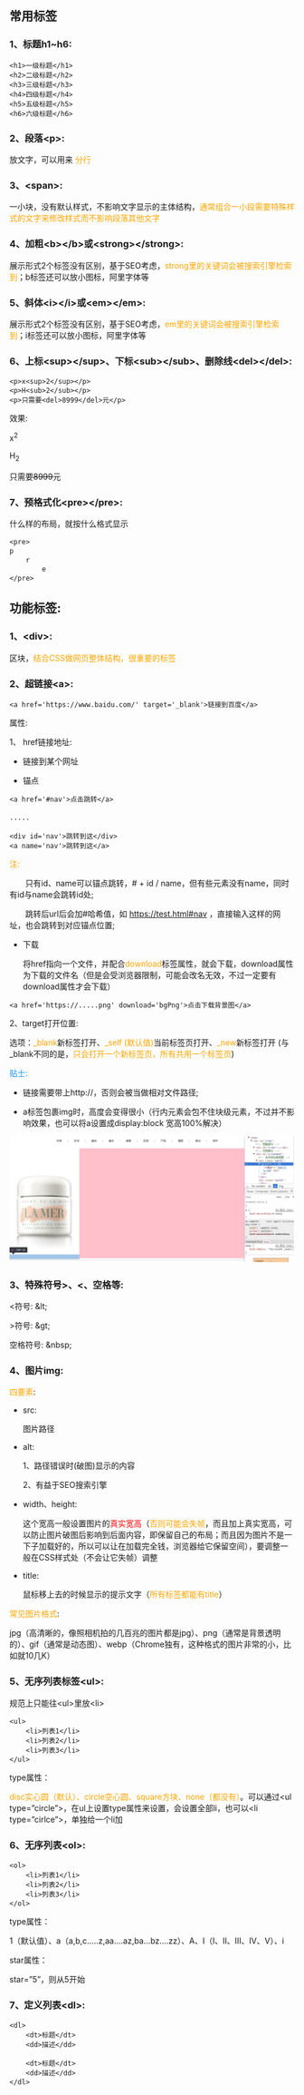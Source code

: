 ## 常用标签

### 1、标题h1~h6:

``````
<h1>一级标题</h1>
<h2>二级标题</h2>
<h3>三级标题</h3>
<h4>四级标题</h4>
<h5>五级标题</h5>
<h6>六级标题</h6>
``````

### 2、段落\<p>:

放文字，可以用来 <span style='color: orange'>分行</span>

### 3、\<span>:

一小块，没有默认样式，不影响文字显示的主体结构，<font color=orange>通常组合一小段需要特殊样式的文字来修改样式而不影响段落其他文字</font>

### 4、加粗\<b>\</b>或\<strong>\</strong>:

展示形式2个标签没有区别，基于SEO考虑，<font color=orange>strong里的关键词会被搜索引擎检索到</font>；b标签还可以放小图标，阿里字体等

### 5、斜体\<i>\</i>或\<em>\</em>:

展示形式2个标签没有区别，基于SEO考虑，<font color=orange>em里的关键词会被搜索引擎检索到</font>；i标签还可以放小图标，阿里字体等

### 6、上标\<sup>\</sup>、下标\<sub>\</sub>、删除线\<del>\</del>:

    <p>x<sup>2</sup></p>
    <p>H<sub>2</sub></p>
    <p>只需要<del>8999</del>元</p>

效果:

<p>x<sup>2</sup></p>
<p>H<sub>2</sub></p>
<p>只需要<del>8999</del>元</p>

### 7、预格式化\<pre>\</pre>:

什么样的布局，就按什么格式显示

``````
<pre>
p
    r 
        e
</pre>
``````

## 功能标签:

### 1、\<div>:

区块，<font color=orange>结合CSS做网页整体结构，很重要的标签</font>

### 2、超链接\<a>:

    <a href='https://www.baidu.com/' target='_blank'>链接到百度</a>

属性:

1、 href链接地址:

- 链接到某个网址

- 锚点

``````
<a href='#nav'>点击跳转</a>

.....

<div id='nav'>跳转到这</div>
<a name='nav'>跳转到这</a>
``````
<font color=orange>注:</font>

&ensp;&ensp;&ensp;&ensp;只有id、name可以锚点跳转，# + id / name，但有些元素没有name，同时有id与name会跳转id处;

&ensp;&ensp;&ensp;&ensp;跳转后url后会加#哈希值，如 https://test.html#nav ，直接输入这样的网址，也会跳转到对应锚点位置;

- 下载

    将href指向一个文件，并配合<font color=orange>download</font>标签属性，就会下载，download属性为下载的文件名（但是会受浏览器限制，可能会改名无效，不过一定要有download属性才会下载）

``````
<a href='https://.....png' download='bgPng'>点击下载背景图</a>
``````


2、target打开位置:

选项：<font color=orange>_blank</font>新标签打开、<font color=orange>_self (默认值)</font>当前标签页打开、<font color=orange>_new</font>新标签打开 (与_blank不同的是，<font color=orange>只会打开一个新标签页，所有共用一个标签页</font>)

<font color=#1394ff>贴士:</font>

- 链接需要带上http://，否则会被当做相对文件路径;

- a标签包裹img时，高度会变得很小（行内元素会包不住块级元素，不过并不影响效果，也可以将a设置成display:block 宽高100%解决）

![Alt text](./imgs/2-01.png)

### 3、特殊符号>、<、空格等:

<符号: \&lt;

\>符号: \&gt;

空格符号: \&nbsp;

### 4、图片img:

<font color=orange>四要素</font>:

- src: 

    图片路径

- alt:

    1、路径错误时(破图)显示的内容

    2、有益于SEO搜索引擎

- width、height:

    这个宽高一般设置图片的<font color=red>真实宽高</font>（<font color=orange>否则可能会失帧</font>，而且加上真实宽高，可以防止图片破图后影响到后面内容，即保留自己的布局；而且因为图片不是一下子加载好的，所以可以让在加载完全钱，浏览器给它保留空间），要调整一般在CSS样式处（不会让它失帧）调整

- title:

    鼠标移上去的时候显示的提示文字（<font color=orange>所有标签都能有title</font>）

<font color=orange>常见图片格式</font>:

jpg（高清晰的，像照相机拍的几百兆的图片都是jpg）、png（通常是背景透明的）、gif（通常是动态图）、webp（Chrome独有，这种格式的图片非常的小，比如就10几K）

### 5、无序列表标签\<ul>:

规范上只能往\<ul>里放\<li>

    <ul>
        <li>列表1</li>
        <li>列表2</li>
        <li>列表3</li>
    </ul>

type属性：

<font color=orange>disc实心圆（默认）、circle空心圆、square方块、none（都没有）</font>。可以通过\<ul type=”circle”>，在ul上设置type属性来设置，会设置全部li，也可以\<li type=”cirlce”>，单独给一个li加

### 6、无序列表\<ol>:

    <ol>
        <li>列表1</li>
        <li>列表2</li>
        <li>列表3</li>
    </ol>

type属性：

1（默认值）、a（a,b,c.....z,aa....az,ba...bz....zz）、A、I（I、II、III、IV、V）、i

star属性：

star=”5”，则从5开始

### 7、定义列表\<dl>:

    <dl>
        <dt>标题</dt>
        <dd>描述</dd>

        <dt>标题</dt>
        <dd>描述</dd>
    </dl>

